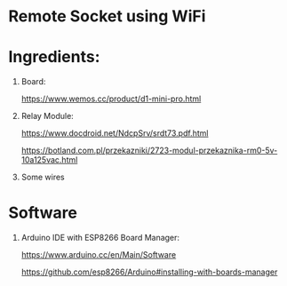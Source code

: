 # Remote Socket using WiFi

# Ingredients:

1) Board:

    https://www.wemos.cc/product/d1-mini-pro.html
  
2) Relay Module:

    https://www.docdroid.net/NdcpSrv/srdt73.pdf.html
  
    https://botland.com.pl/przekazniki/2723-modul-przekaznika-rm0-5v-10a125vac.html
  
3) Some wires
  


# Software

1) Arduino IDE with ESP8266 Board Manager:

    https://www.arduino.cc/en/Main/Software

    https://github.com/esp8266/Arduino#installing-with-boards-manager
  


